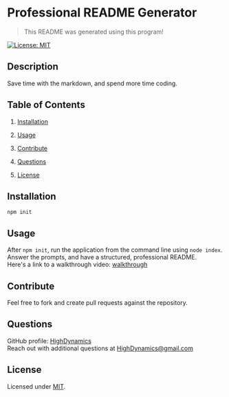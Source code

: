 # Professional README Generator

> This README was generated using this program!

[![License: MIT](https://img.shields.io/badge/License-MIT-yellow.svg)](https://opensource.org/licenses/MIT)

## Description

Save time with the markdown, and spend more time coding.

## Table of Contents

1. [Installation](#Installation)
2. [Usage](#Usage)
3. [Contribute](#Contribute)

4. [Questions](#Questions)
5. [License](#License)

## Installation

    npm init

## Usage

After `npm init`, run the application from the command line using `node index`. Answer the prompts, and have a structured, professional README.  
Here's a link to a walkthrough video: [walkthrough]()

## Contribute

Feel free to fork and create pull requests against the repository.

## Questions

GitHub profile: [HighDynamics](https://github.com/HighDynamics)  
 Reach out with additional questions at <HighDynamics@gmail.com>

## License

Licensed under [MIT](https://opensource.org/licenses/MIT).
